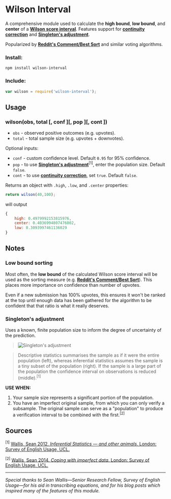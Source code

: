 # Wilson Interval

A comprehensive module used to calculate the **high bound**, **low bound**, and **center** of a **[Wilson score interval](http://en.wikipedia.org/wiki/Binomial_proportion_confidence_interval#Wilson_score_interval)**. Features support for **[continuity correction](http://en.wikipedia.org/wiki/Binomial_proportion_confidence_interval#Wilson_score_interval_with_continuity_correction)** and **[Singleton's adjustment](https://corplingstats.wordpress.com/2012/04/30/inferential-statistics/)**.

Popularized by **[Reddit's Comment/Best Sort](http://amix.dk/blog/post/19588)** and similar voting algorithms.

### Install:

```console
npm install wilson-interval
```

### Include:

```js
var wilson = require('wilson-interval');
```
## Usage


### wilson(obs, total [, conf ][, pop ][, cont ])

- `obs` - observed positive outcomes (e.g. upvotes).
- `total` - total sample size (e.g. upvotes + downvotes).

Optional inputs:

- `conf` - custom confidence level. Default `0.95` for 95% confidence.
- `pop` - to use **[Singleton's adjustment](https://corplingstats.wordpress.com/2012/04/30/inferential-statistics/)**<sup>[1]</sup>, enter the population size. Default `false`.
- `cont` - to use **[continuity correction](http://en.wikipedia.org/wiki/Binomial_proportion_confidence_interval#Wilson_score_interval_with_continuity_correction)**, set `true`. Default `false`.

Returns an object with `.high`, `.low`, and `.center` properties:

```js
return wilson(40,100);
```
will output
```js
{
	high: 0.4979992153815976,
	center: 0.4036994807476002,
	low: 0.3093997461136029 
}
```

## Notes

### Low bound sorting

Most often, the **low bound** of the calculated Wilson score interval will be used as the sorting measure (e.g. **[Reddit's Comment/Best Sort](http://amix.dk/blog/post/19588)**). This places more importance on confidence than number of upvotes. 

Even if a new submission has 100% upvotes, this ensures it won't be ranked at the top until enough data has been gathered for the algorithm to be confident that that ratio is what it really deserves.

### Singleton's adjustment

Uses a known, finite population size to inform the degree of uncertainty of the prediction.

> ![Singleton's adjustment](https://corplingstats.files.wordpress.com/2012/04/popsamp1.png?w=538)

> Descriptive statistics summarises the sample as if it were the entire population (left), whereas inferential statistics assumes the sample is a tiny subset of the population (right). If the sample is a large part of the population the confidence interval on observations is reduced (middle).<sup>[1]</sup>

**USE WHEN:**

1. Your sample size represents a significant portion of the population.
2. You have an imperfect original sample, from which you can only verify a subsample. The original sample can serve as a "population" to produce a verification interval to be combined with the first.<sup>[2]</sup>

## Sources

<sup>[1]</sup> [Wallis, Sean 2012. *Inferential Statistics — and other animals*. London: Survey of English Usage, UCL.](https://corplingstats.wordpress.com/2012/04/30/inferential-statistics/)

<sup>[2]</sup> [Wallis, Sean 2014. *Coping with imperfect data*. London: Survey of English Usage, UCL.](https://corplingstats.wordpress.com/2014/04/10/imperfect-data/)

___
*Special thanks to Sean Wallis—Senior Research Fellow, Survey of English Usage—for his aid in transcribing equations, and for his blog posts which inspired many of the features of this module.*